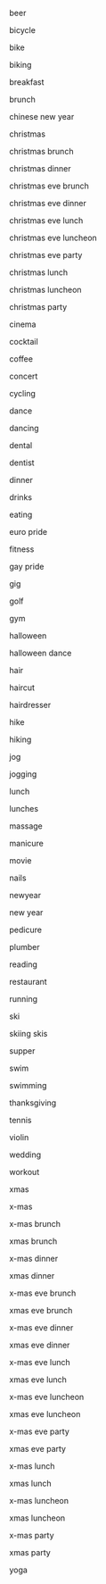 beer

bicycle

bike

biking

breakfast

brunch

chinese new year

christmas

christmas brunch

christmas dinner

christmas eve brunch

christmas eve dinner

christmas eve lunch

christmas eve luncheon

christmas eve party

christmas lunch

christmas luncheon

christmas party

cinema

cocktail

coffee

concert

cycling

dance

dancing

dental

dentist

dinner

drinks

eating

euro pride

fitness

gay pride

gig

golf

gym

halloween

halloween dance

hair

haircut

hairdresser

hike

hiking

jog

jogging

lunch

lunches

massage

manicure

movie

nails

newyear

new year

pedicure

plumber

reading

restaurant

running

ski

skiing
skis

supper

swim

swimming

thanksgiving

tennis

violin

wedding

workout

xmas

x-mas

x-mas brunch

xmas brunch

x-mas dinner

xmas dinner

x-mas eve brunch

xmas eve brunch

x-mas eve dinner

xmas eve dinner

x-mas eve lunch

xmas eve lunch

x-mas eve luncheon

xmas eve luncheon

x-mas eve party

xmas eve party

x-mas lunch

xmas lunch

x-mas luncheon

xmas luncheon

x-mas party

xmas party

yoga
